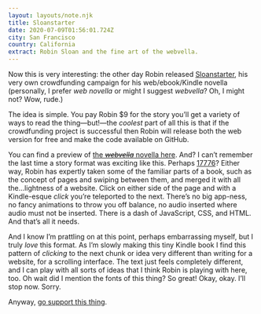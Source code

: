 ```yaml
---
layout: layouts/note.njk
title: Sloanstarter
date: 2020-07-09T01:56:01.724Z
city: San Francisco
country: California
extract: Robin Sloan and the fine art of the webvella.
---
```


Now this is very interesting: the other day Robin released [Sloanstarter](https://www.robinsloan.com/sloanstarter/), his very own crowdfunding campaign for his web/ebook/Kindle novella (personally, I prefer _web novella_ or might I suggest _webvella_? Oh, I might not? Wow, rude.)

The idea is simple. You pay Robin $9 for the story you’ll get a variety of ways to read the thing—but!—the _coolest_ part of all this is that if the crowdfunding project is successful then Robin will release both the web version for free and make the code available on GitHub.

You can find a preview of [the ~~_webvella_~~ novella here](https://www.robinsloan.com/sloanstarter/preview/). And? I can’t remember the last time a story format was exciting like this. Perhaps [17776](https://www.sbnation.com/a/17776-football)? Either way, Robin has expertly taken some of the familiar parts of a book, such as the concept of pages and swiping between them, and merged it with all the...lightness of a website. Click on either side of the page and with a Kindle-esque _click_ you’re teleported to the next. There’s no big app-ness, no fancy animations to throw you off balance, no audio inserted where audio must not be inserted. There is a dash of JavaScript, CSS, and HTML. And that’s all it needs.

And I know I’m prattling on at this point, perhaps embarrassing myself, but I truly _love_ this format. As I’m slowly making this tiny Kindle book I find this pattern of _clicking_ to the next chunk or idea very different than writing for a website, for a scrolling interface. The text just feels completely different, and I can play with all sorts of ideas that I think Robin is playing with here, too. Oh wait did I mention the fonts of this thing? So great! Okay, okay. I’ll stop now. Sorry.

Anyway, [go support this thing](https://www.robinsloan.com/sloanstarter/).
